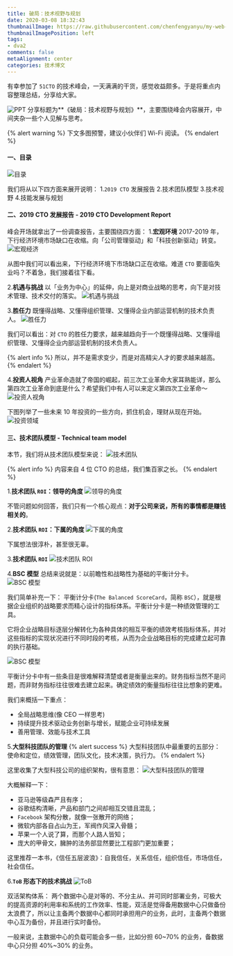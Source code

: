 ```yaml
---
title: 破局：技术视野与规划
date: 2020-03-08 18:32:43
thumbnailImage: https://raw.githubusercontent.com/chenfengyanyu/my-web-accumulation/master/images/break/logo.png
thumbnailImagePosition: left
tags: 
- dva2
comments: false
metaAlignment: center
categories: 技术博文
---
```

有幸参加了 `51CTO` 的技术峰会，一天满满的干货，感觉收益颇多。于是将重点内容整理总结，分享给大家。
<!-- more -->
![PPT](https://raw.githubusercontent.com/chenfengyanyu/my-web-accumulation/master/images/break/title.png)
分享标题为**《破局：技术视野与规划》**，主要围绕峰会内容展开，中间夹杂一些个人见解与思考。

{% alert warning %}
下文多图预警，建议小伙伴们 Wi-Fi 阅读。
{% endalert %}

#### 一、目录
![目录](https://raw.githubusercontent.com/chenfengyanyu/my-web-accumulation/master/images/break/contents.png)

我们将从以下四方面来展开说明：
1.`2019 CTO` 发展报告
2.技术团队模型
3.技术视野
4.技能发展与规划


#### 二、2019 CTO 发展报告 - 2019 CTO Development Report
峰会开场就拿出了一份调查报告，主要围绕四方面：
1.**宏观环境**
2017-2019 年，下行经济环境市场缺口在收缩。向「公司管理驱动」和「科技创新驱动」转变。
![宏观经济](https://raw.githubusercontent.com/chenfengyanyu/my-web-accumulation/master/images/break/macro.png)

从图中我们可以看出来，下行经济环境下市场缺口正在收缩。难道 `CTO` 要面临失业吗？不着急，我们接着往下看。


2.**机遇与挑战**
以「业务为中心」的延伸，向上是对商业战略的思考，向下是对技术管理、技术交付的落实。
![机遇与挑战](https://raw.githubusercontent.com/chenfengyanyu/my-web-accumulation/master/images/break/opportunities.png)


3.**胜任力**
既懂得战略、又懂得组织管理、又懂得企业内部运营机制的技术负责人。
![胜任力](https://raw.githubusercontent.com/chenfengyanyu/my-web-accumulation/master/images/break/capability.png)

我们可以看出：对 `CTO` 的胜任力要求，越来越趋向于一个既懂得战略、又懂得组织管理、又懂得企业内部运营机制的技术负责人。

{% alert info %}
所以，并不是需求变少，而是对高精尖人才的要求越来越高。
{% endalert %}


4.**投资人视角**
产业革命造就了帝国的崛起，前三次工业革命大家耳熟能详，那么第四次工业革命到底是什么？希望我们中有人可以来定义第四次工业革命～
![投资人视角](https://raw.githubusercontent.com/chenfengyanyu/my-web-accumulation/master/images/break/investor.png)

下图列举了一些未来 10 年投资的一些方向，抓住机会，理财从现在开始。
![投资领域](https://raw.githubusercontent.com/chenfengyanyu/my-web-accumulation/master/images/break/investor2.png)


#### 三、技术团队模型 - Technical team model
本节，我们将从技术团队模型来说：
![技术团队](https://raw.githubusercontent.com/chenfengyanyu/my-web-accumulation/master/images/break/team.png)

{% alert info %}
内容来自 4 位 CTO 的总结，我们集百家之长。
{% endalert %}

1.**技术团队 `ROI`：领导的角度**
![领导的角度](https://raw.githubusercontent.com/chenfengyanyu/my-web-accumulation/master/images/break/team-roi.png)

不管问题如何回答，我们只有一个核心观点：**对于公司来说，所有的事情都是赚钱相关的**。

2.**技术团队 `ROI`：下属的角度**
![下属的角度](https://raw.githubusercontent.com/chenfengyanyu/my-web-accumulation/master/images/break/team2.png)

下属想法很淳朴，甚至很无辜。

3.**技术团队 `ROI`**
![技术团队 ROI](https://raw.githubusercontent.com/chenfengyanyu/my-web-accumulation/master/images/break/team3.png)


4.**BSC 模型**
总结来说就是：以前瞻性和战略性为基础的平衡计分卡。
![BSC 模型](https://raw.githubusercontent.com/chenfengyanyu/my-web-accumulation/master/images/break/team4.png)

我们简单补充一下：
平衡计分卡(`The Balanced ScoreCard`，简称 `BSC`），就是根据企业组织的战略要求而精心设计的指标体系。平衡计分卡是一种绩效管理的工具。

它将企业战略目标逐层分解转化为各种具体的相互平衡的绩效考核指标体系，并对这些指标的实现状况进行不同时段的考核，从而为企业战略目标的完成建立起可靠的执行基础。


![BSC 模型](https://raw.githubusercontent.com/chenfengyanyu/my-web-accumulation/master/images/break/team5.png)

平衡计分卡中有一些条目是很难解释清楚或者是衡量出来的。财务指标当然不是问题，而非财务指标往往很难去建立起来。确定绩效的衡量指标往往比想象的更难。

我们来概括一下重点：
- 全局战略思维(像 CEO 一样思考)
- 持续提升技术驱动业务创新与增长，赋能企业可持续发展
- 善用管理、效能与技术工具


5.**大型科技团队的管理**
{% alert success %}
大型科技团队中最重要的五部分：使命和定位，绩效管理，团队文化，技术决策，执行力。
{% endalert %}

这里收集了大型科技公司的组织架构，很有意思：
![大型科技团队的管理](https://raw.githubusercontent.com/chenfengyanyu/my-web-accumulation/master/images/break/management.png)

大概解释一下：
- 亚马逊等级森严且有序；
- 谷歌结构清晰，产品和部门之间却相互交错且混乱；
- `Facebook` 架构分散，就像一张散开的网络；
- 微软内部各自占山为王，军阀作风深入骨髓；
- 苹果一个人说了算，而那个人路人皆知；
- 庞大的甲骨文，臃肿的法务部显然要比工程部门更加重要；

这里推荐一本书，《信任五层波浪》：自我信任，关系信任，组织信任，市场信任，社会信任。

6.**`ToB` 形态下的技术挑战**
![ToB](https://raw.githubusercontent.com/chenfengyanyu/my-web-accumulation/master/images/break/2b.png)

双活架构体系：
两个数据中心是对等的、不分主从、并可同时部署业务，可极大的提高资源的利用率和系统的工作效率、性能，双活是觉得备用数据中心只做备份太浪费了，所以让主备两个数据中心都同时承担用户的业务，此时，主备两个数据中心互为备份，并且进行实时备份。

一般来说，主数据中心的负载可能会多一些，比如分担 60~70% 的业务，备数据中心只分担 40%~30% 的业务。


